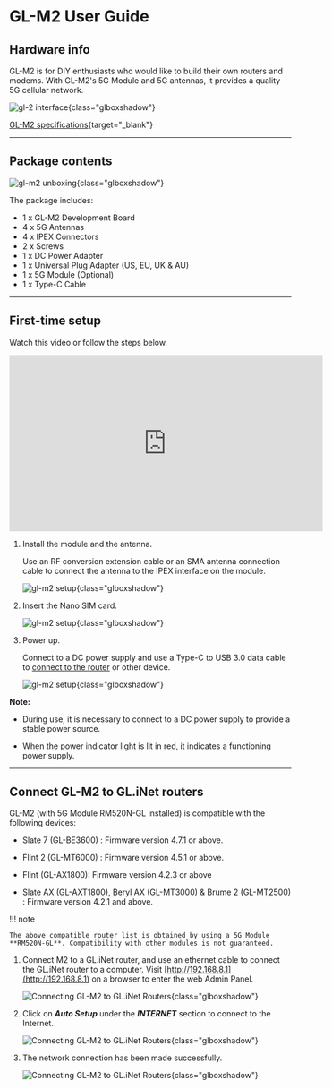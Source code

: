 # GL-M2 User Guide

## Hardware info

GL-M2 is for DIY enthusiasts who would like to build their own routers and modems. With GL-M2's 5G Module and 5G antennas, it provides a quality 5G cellular network.

![gl-2 interface](https://static.gl-inet.com/docs/router/en/4/user_guide/gl-m2/hardware_info/gl-m2_interface.jpg){class="glboxshadow"}

[GL-M2 specifications](https://www.gl-inet.com/products/gl-m2/#specs){target="_blank"}

---

## Package contents

![gl-m2 unboxing](https://static.gl-inet.com/docs/router/en/4/user_guide/gl-m2/first_time_setup/m2_unboxing.jpg){class="glboxshadow"}

The package includes:

- 1 x GL-M2 Development Board
- 4 x 5G Antennas
- 4 x IPEX Connectors
- 2 x Screws
- 1 x DC Power Adapter
- 1 x Universal Plug Adapter (US, EU, UK & AU)
- 1 x 5G Module (Optional)
- 1 x Type-C Cable

---

## First-time setup

Watch this video or follow the steps below.

<iframe width="560" height="315" src="https://www.youtube.com/embed/CzhxiAvCIlQ" title="YouTube video player" frameborder="0" allow="accelerometer; autoplay; clipboard-write; encrypted-media; gyroscope; picture-in-picture" allowfullscreen></iframe>

1. Install the module and the antenna.

    Use an RF conversion extension cable or an SMA antenna connection cable to connect the antenna to the IPEX interface on the module. 

    ![gl-m2 setup](https://static.gl-inet.com/docs/router/en/4/user_guide/gl-m2/first_time_setup/m2_setup_1.jpg){class="glboxshadow"}

2. Insert the Nano SIM card.

    ![gl-m2 setup](https://static.gl-inet.com/docs/router/en/4/user_guide/gl-m2/first_time_setup/m2_setup_2.jpg){class="glboxshadow"}

3. Power up.

    Connect to a DC power supply and use a Type-C to USB 3.0 data cable to [connect to the router](#connect-gl-m2-to-glinet-routers) or other device.

    ![gl-m2 setup](https://static.gl-inet.com/docs/router/en/4/user_guide/gl-m2/first_time_setup/m2_setup_3.jpg){class="glboxshadow"}

**Note:**

  - During use, it is necessary to connect to a DC power supply to provide a stable power source.

  - When the power indicator light is lit in red, it indicates a functioning power supply.

---

## Connect GL-M2 to GL.iNet routers

GL-M2 (with 5G Module RM520N-GL installed) is compatible with the following devices:

- Slate 7 (GL-BE3600) : Firmware version 4.7.1 or above.

- Flint 2 (GL-MT6000) : Firmware version 4.5.1 or above.

- Flint (GL-AX1800): Firmware version 4.2.3 or above

- Slate AX (GL-AXT1800), Beryl AX (GL-MT3000) & Brume 2 (GL-MT2500) : Firmware version 4.2.1 and above.

!!! note

    The above compatible router list is obtained by using a 5G Module **RM520N-GL**. Compatibility with other modules is not guaranteed.

<span></span>

1. Connect M2 to a GL.iNet router, and use an ethernet cable to connect the GL.iNet router to a computer. Visit [http://192.168.8.1](http://192.168.8.1) on a browser to enter the web Admin Panel.

    ![Connecting GL-M2 to GL.iNet Routers](https://static.gl-inet.com/docs/router/en/4/user_guide/gl-m2/first_time_setup/m2_with-mt3000_1.png){class="glboxshadow"}

2. Click on ***Auto Setup*** under the ***INTERNET*** section to connect to the Internet.

    ![Connecting GL-M2 to GL.iNet Routers](https://static.gl-inet.com/docs/router/en/4/user_guide/gl-m2/first_time_setup/m2_with-mt3000_2.png){class="glboxshadow"}

3. The network connection has been made successfully. 

    ![Connecting GL-M2 to GL.iNet Routers](https://static.gl-inet.com/docs/router/en/4/user_guide/gl-m2/first_time_setup/m2_with-mt3000_3.png){class="glboxshadow"}
